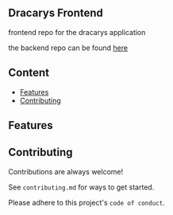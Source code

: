 ## Dracarys Frontend
frontend repo for the dracarys application

the backend repo can be found [here](https://github.com/menklab/dracarys-backend)

## Content

- [Features](#features)
- [Contributing](#contributing)

## <a id="features"></a> Features

## <a id="contributing"></a> Contributing
Contributions are always welcome!

See `contributing.md` for ways to get started.

Please adhere to this project's `code of conduct`.
